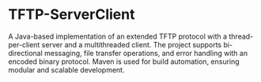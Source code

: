 # TFTP-ServerClient
A Java-based implementation of an extended TFTP protocol with a thread-per-client server and a multithreaded client. The project supports bi-directional messaging, file transfer operations, and error handling with an encoded binary protocol. Maven is used for build automation, ensuring modular and scalable development.
